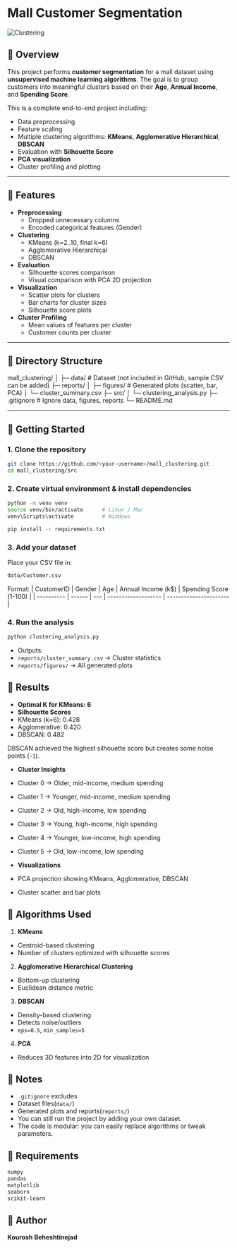 # Mall Customer Segmentation

![Clustering](https://img.shields.io/badge/Status-Completed-green)

## 🔹 Overview
This project performs **customer segmentation** for a mall dataset using **unsupervised machine learning algorithms**. The goal is to group customers into meaningful clusters based on their **Age**, **Annual Income**, and **Spending Score**.

This is a complete end-to-end project including:
- Data preprocessing
- Feature scaling
- Multiple clustering algorithms: **KMeans**, **Agglomerative Hierarchical**, **DBSCAN**
- Evaluation with **Silhouette Score**
- **PCA visualization**
- Cluster profiling and plotting

---

## 🔹 Features

- **Preprocessing**
  - Dropped unnecessary columns
  - Encoded categorical features (Gender)
- **Clustering**
  - KMeans (k=2..10, final k=6)
  - Agglomerative Hierarchical
  - DBSCAN
- **Evaluation**
  - Silhouette scores comparison
  - Visual comparison with PCA 2D projection
- **Visualization**
  - Scatter plots for clusters
  - Bar charts for cluster sizes
  - Silhouette score plots
- **Cluster Profiling**
  - Mean values of features per cluster
  - Customer counts per cluster

---

## 🔹 Directory Structure

mall_clustering/
│
├─ data/ # Dataset (not included in GitHub, sample CSV can be added)
├─ reports/
│ ├─ figures/ # Generated plots (scatter, bar, PCA)
│ └─ cluster_summary.csv
├─ src/
│ └─ clustering_analysis.py
├─ .gitignore # Ignore data, figures, reports
└─ README.md


---

## 🔹 Getting Started

### **1. Clone the repository**
```bash
git clone https://github.com/<your-username>/mall_clustering.git
cd mall_clustering/src
```

### **2. Create virtual environment & install dependencies**
```bash
python -m venv venv
source venv/bin/activate      # Linux / Mac
venv\Scripts\activate         # Windows

pip install -r requirements.txt
```

### **3. Add your dataset**
Place your CSV file in:
```bash
data/Customer.csv
```

Format:
| CustomerID | Gender | Age | Annual Income (k\$) | Spending Score (1-100) |
| ---------- | ------ | --- | ------------------- | ---------------------- |

### **4. Run the analysis**
```bash
python clustering_analysis.py
```

- Outputs:
 - `reports/cluster_summary.csv` → Cluster statistics
 - `reports/figures/` → All generated plots


## 🔹 Results

- **Optimal K for KMeans: 6**
- **Silhouette Scores**
 - KMeans (k=6): 0.428
 - Agglomerative: 0.420
 - DBSCAN: 0.482

DBSCAN achieved the highest silhouette score but creates some noise points (`-1`).

- **Cluster Insights**
 - Cluster 0 → Older, mid-income, medium spending
 - Cluster 1 → Younger, mid-income, medium spending
 - Cluster 2 → Old, high-income, low spending
 - Cluster 3 → Young, high-income, high spending
 - Cluster 4 → Younger, low-income, high spending
 - Cluster 5 → Old, low-income, low spending

- **Visualizations**
 - PCA projection showing KMeans, Agglomerative, DBSCAN
 - Cluster scatter and bar plots


## 🔹 Algorithms Used

1. **KMeans**
 - Centroid-based clustering
 - Number of clusters optimized with silhouette scores

2. **Agglomerative Hierarchical Clustering**
 - Bottom-up clustering
 - Euclidean distance metric

3. **DBSCAN**
 - Density-based clustering
 - Detects noise/outliers
 - `eps=0.5`, `min_samples=5`

4. **PCA**
 - Reduces 3D features into 2D for visualization


## 🔹 Notes

- `.gitignore` excludes
 - Dataset files(`data/`)
 - Generated plots and reports(`reports/`)
- You can still run the project by adding your own dataset.
- The code is modular: you can easily replace algorithms or tweak parameters.


## 🔹 Requirements
```bash
numpy
pandas
matplotlib
seaborn
scikit-learn
```


## 🔹 Author
**Kourosh Beheshtinejad**